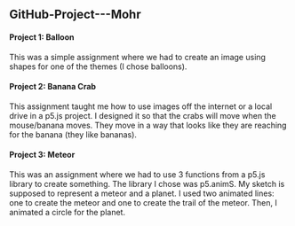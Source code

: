 ## GitHub-Project---Mohr

#### Project 1: Balloon
  This was a simple assignment where we had to create an image using shapes for one of the themes (I chose balloons). 

#### Project 2: Banana Crab
  This assignment taught me how to use images off the internet or a local drive in a p5.js project. I designed it so that the crabs will move when the mouse/banana    moves. They move in a way that looks like they are reaching for the banana (they like bananas).

#### Project 3: Meteor
  This was an assignment where we had to use 3 functions from a p5.js library to create something. The library I chose was p5.animS. My sketch is supposed to          represent a meteor and a planet. I used two animated lines: one to create the meteor and one to create the trail of the meteor. Then, I animated a circle for the planet.
